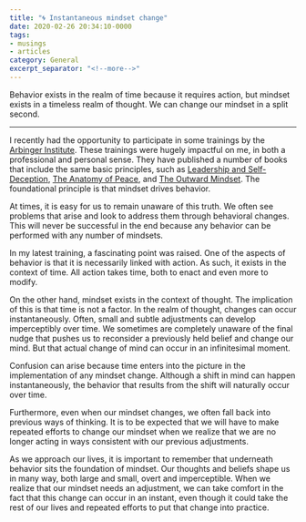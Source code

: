 ```yaml
---
title: "🌀 Instantaneous mindset change"
date: 2020-02-26 20:34:10-0000
tags:
- musings
- articles
category: General
excerpt_separator: "<!--more-->"
---
```


Behavior exists in the realm of time because it requires action, but mindset exists in a timeless realm of thought. We can change our mindset in a split second.

<!--more-->
***

I recently had the opportunity to participate in some trainings by the [Arbinger Institute](https://arbinger.com/home.html). These trainings were hugely impactful on me, in both a professional and personal sense. They have published a number of books that include the same basic principles, such as [Leadership and Self-Deception](https://arbinger.com/Landing/LeadershipAndSelfDeception.html), [The Anatomy of Peace](https://arbinger.com/Landing/AnatomyOfPeace.html), and [The Outward Mindset](https://arbinger.com/Landing/TheOutwardMindset.html). The foundational principle is that mindset drives behavior.

At times, it is easy for us to remain unaware of this truth. We often see problems that arise and look to address them through behavioral changes. This will never be successful in the end because any behavior can be performed with any number of mindsets.

In my latest training, a fascinating point was raised. One of the aspects of behavior is that it is necessarily linked with action. As such, it exists in the context of time. All action takes time, both to enact and even more to modify.

On the other hand, mindset exists in the context of thought. The implication of this is that time is not a factor. In the realm of thought, changes can occur instantaneously. Often, small and subtle adjustments can develop imperceptibly over time. We sometimes are completely unaware of the final nudge that pushes us to reconsider a previously held belief and change our mind. But that actual change of mind can occur in an infinitesimal moment.

Confusion can arise because time enters into the picture in the implementation of any mindset change. Although a shift in mind can happen instantaneously, the behavior that results from the shift will naturally occur over time.

Furthermore, even when our mindset changes, we often fall back into previous ways of thinking. It is to be expected that we will have to make repeated efforts to change our mindset when we realize that we are no longer acting in ways consistent with our previous adjustments.

As we approach our lives, it is important to remember that underneath behavior sits the foundation of mindset. Our thoughts and beliefs shape us in many way, both large and small, overt and imperceptible. When we realize that our mindset needs an adjustment, we can take comfort in the fact that this change can occur in an instant, even though it could take the rest of our lives and repeated efforts to put that change into practice.